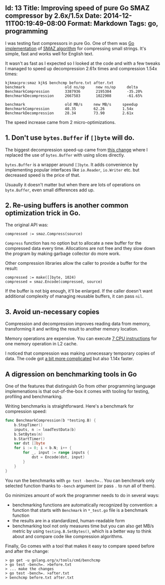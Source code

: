 Id: 13
Title: Improving speed of pure Go SMAZ compressor by 2.6x/1.5x
Date: 2014-12-11T00:19:49-08:00
Format: Markdown
Tags: go, programming
--------------

I was testing fast compressors in pure Go. One of them was [Go implementation](https://github.com/kjk/smaz)
of [SMAZ algorithm](https://github.com/antirez/smaz) for compressing small
strings. It's simple, fast and works well for English text.

It wasn't as fast as I expected so I looked at the code and with a few tweaks
I managed to speed up decompression 2.61x times and compression 1.54x times:

```
kjkmacpro:smaz kjk$ benchcmp before.txt after.txt
benchmark                  old ns/op     new ns/op     delta
BenchmarkCompression       3387936       2195304       -35.20%
BenchmarkDecompression     2667583       1022908       -61.65%

benchmark                  old MB/s     new MB/s     speedup
BenchmarkCompression       40.35        62.26        1.54x
BenchmarkDecompression     28.34        73.90        2.61x
```

The speed increase came from 2 micro-optimizations.

## 1. Don't use `bytes.Buffer` if `[]byte` will do.

The biggest decompression speed-up came from
[this change](https://github.com/kjk/smaz/commit/7adaf22db621f66027e38bd1ee4d36f351025043) where I replaced the use of `bytes.Buffer` with using slices directly.

`bytes.Buffer` is a wrapper around `[]byte`. It adds convenience by
implementing popular interfaces like `io.Reader`, `io.Writer` etc. but
decreased speed is the price of that.

Usuaully it doesn't matter but when there are lots of operations on `byte.Buffer`,
even small differences add up.

## 2. Re-using buffers is another common optimization trick in Go.

The original API was:
```
compressed := smaz.Compress(source)
```

`Compress` function has no option but to allocate a new buffer for the compressed
data every time. Allocations are not free and they slow down the program by
making garbage collector do more work.

Other compression libraries allow the caller to provide a buffer for the result:
```
compressed := make([]byte, 1024)
compressed = smaz.Encode(compressed, source)
```

If the buffer is not big enough, it'll be enlarged. If the caller
doesn't want additional complexity of managing reusable buffers, it can
pass `nil`.

## 3. Avoid un-necessary copies

Compression and decompression improves reading data from memory, transforming it
and writing the result to another memory location.

Memory operations are expensive. You can execute [7 CPU instructions](https://gist.github.com/kjk/0cd9e13e8b5f1046b697) for one memory operation in L2 cache.

I noticed that compression was making unnecessary temporary copies of data.
The code got [a bit more complicated](https://github.com/kjk/smaz/commit/754db648b7cd39fb12120a851e3d1106d2dff3e0) but also 1.14x faster.

## A digression on benchmarking tools in Go

One of the features that distinguish Go from other programming language
implemenations is that out-of-the-box it comes with tooling for testing,
profiling and benchmarking.

Writing benchmarks is straightforward. Here's a benchmark for compression speed:

```go
func BenchmarkCompression(b *testing.B) {
    b.StopTimer()
    inputs, n := loadTestData(b)
    b.SetBytes(n)
    b.StartTimer()
    var dst []byte
    for i := 0; i < b.N; i++ {
        for _, input := range inputs {
            dst = Encode(dst, input)
        }
    }
}
```

You run the benchmarks with `go test -bench=.`. You can benchmark only selected
function thanks to `-bench` argument (or pass `.` to run all of them).

Go minimizes amount of work the programmer needs to do in several ways:

* benchmarking functions are automatically recognized by convention: a function
that starts with `Benchmark` in `*_test.go` file is a benchmark function
* the results are in a standardized, human-readable form
* benchmarking tool not only measures time but you can also get MB/s metric
by using `testing.B.SetBytes()`, which is a better way to think about and compare
code like compression algorithms.

Finally, Go comes with a tool that makes it easy to compare speed before and
after the change:
```
> go get -u golang.org/x/tools/cmd/benchcmp
> go test -bench=. >before.txt
> ... make the changes
> go test -bench=. >after.txt
> benchcmp before.txt after.txt
```
